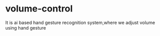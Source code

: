 # volume-control
It is ai based hand gesture recognition system,where we adjust volume using hand gesture
